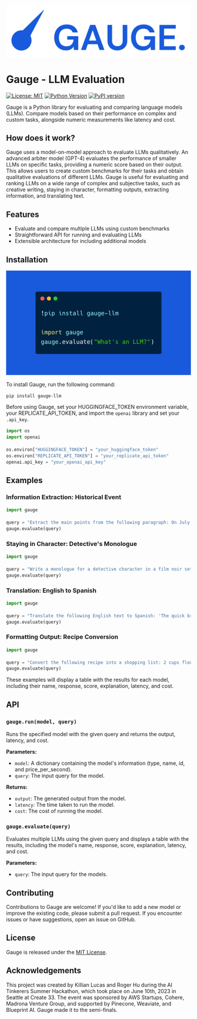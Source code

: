 ![Gauge Logo](./images/logo.png)

# Gauge - LLM Evaluation

[![License: MIT](https://img.shields.io/badge/License-MIT-yellow.svg)](https://opensource.org/licenses/MIT)
[![Python Version](https://img.shields.io/badge/python-3.6%2B-blue)](https://www.python.org/downloads/)
[![PyPI version](https://badge.fury.io/py/gauge-llm.svg)](https://pypi.org/project/gauge-llm/)

Gauge is a Python library for evaluating and comparing language models (LLMs). Compare models based on their performance on complex and custom tasks, alongside numeric measurements like latency and cost.

## How does it work?

Gauge uses a model-on-model approach to evaluate LLMs qualitatively. An advanced arbiter model (GPT-4) evaluates the performance of smaller LLMs on specific tasks, providing a numeric score based on their output. This allows users to create custom benchmarks for their tasks and obtain qualitative evaluations of different LLMs. Gauge is useful for evaluating and ranking LLMs on a wide range of complex and subjective tasks, such as creative writing, staying in character, formatting outputs, extracting information, and translating text.

## Features

- Evaluate and compare multiple LLMs using custom benchmarks
- Straightforward API for running and evaluating LLMs
- Extensible architecture for including additional models

## Installation

![Gauge Screenshot](./images/screenshot.jpeg)

To install Gauge, run the following command:

```bash
pip install gauge-llm
```

Before using Gauge, set your HUGGINGFACE_TOKEN environment variable, your REPLICATE_API_TOKEN, and import the `openai` library and set your `.api_key`.

```python
import os
import openai

os.environ["HUGGINGFACE_TOKEN"] = "your_huggingface_token"
os.environ["REPLICATE_API_TOKEN"] = "your_replicate_api_token"
openai.api_key = "your_openai_api_key"
```

## Examples

### Information Extraction: Historical Event

```python
import gauge

query = "Extract the main points from the following paragraph: On July 20, 1969, American astronauts Neil Armstrong and Buzz Aldrin became the first humans to land on the Moon. Armstrong stepped onto the lunar surface and described the event as 'one small step for man, one giant leap for mankind.'"
gauge.evaluate(query)
```

### Staying in Character: Detective's Monologue

```python
import gauge

query = "Write a monologue for a detective character in a film noir setting."
gauge.evaluate(query)
```

### Translation: English to Spanish

```python
import gauge

query = "Translate the following English text to Spanish: 'The quick brown fox jumps over the lazy dog.'"
gauge.evaluate(query)
```

### Formatting Output: Recipe Conversion

```python
import gauge

query = "Convert the following recipe into a shopping list: 2 cups flour, 1 cup sugar, 3 eggs, 1/2 cup milk, 1/4 cup butter."
gauge.evaluate(query)
```

These examples will display a table with the results for each model, including their name, response, score, explanation, latency, and cost.

## API

### `gauge.run(model, query)`

Runs the specified model with the given query and returns the output, latency, and cost.

**Parameters:**

- `model`: A dictionary containing the model's information (type, name, id, and price_per_second).
- `query`: The input query for the model.

**Returns:**

- `output`: The generated output from the model.
- `latency`: The time taken to run the model.
- `cost`: The cost of running the model.

### `gauge.evaluate(query)`

Evaluates multiple LLMs using the given query and displays a table with the results, including the model's name, response, score, explanation, latency, and cost.

**Parameters:**

- `query`: The input query for the models.

## Contributing

Contributions to Gauge are welcome! If you'd like to add a new model or improve the existing code, please submit a pull request. If you encounter issues or have suggestions, open an issue on GitHub.

## License

Gauge is released under the [MIT License](https://opensource.org/licenses/MIT).

## Acknowledgements

This project was created by Killian Lucas and Roger Hu during the AI Tinkerers Summer Hackathon, which took place on June 10th, 2023 in Seattle at Create 33. The event was sponsored by AWS Startups, Cohere, Madrona Venture Group, and supported by Pinecone, Weaviate, and Blueprint AI. Gauge made it to the semi-finals.